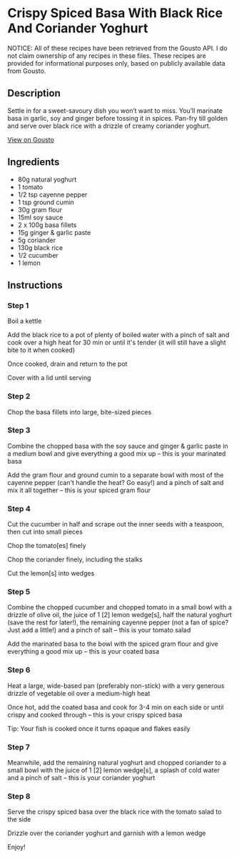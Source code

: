 # Crispy Spiced Basa With Black Rice And Coriander Yoghurt

NOTICE: All of these recipes have been retrieved from the Gousto API. I do not claim ownership of any recipes in these files. These recipes are provided for informational purposes only, based on publicly available data from Gousto.

## Description

Settle in for a sweet-savoury dish you won’t want to miss. You’ll marinate basa in garlic, soy and ginger before tossing it in spices. Pan-fry till golden and serve over black rice with a drizzle of creamy coriander yoghurt. 

[View on Gousto](https://www.gousto.co.uk/recipes/cookbook/crispy-spiced-basa-with-black-rice-and-coriander-yoghurt)

## Ingredients

- 80g natural yoghurt
- 1 tomato
- 1/2 tsp cayenne pepper
- 1 tsp ground cumin
- 30g gram flour
- 15ml soy sauce
- 2 x 100g basa fillets
- 15g ginger & garlic paste
- 5g coriander
- 130g black rice
- 1/2 cucumber
- 1 lemon

## Instructions

### Step 1

Boil a kettle

Add the black rice to a pot of plenty of boiled water with a pinch of salt and cook over a high heat for 30 min or until it's tender (it will still have a slight bite to it when cooked)

Once cooked, drain and return to the pot

Cover with a lid until serving

### Step 2

Chop the basa fillets into large, bite-sized pieces

### Step 3

Combine the chopped basa with the soy sauce and ginger & garlic paste in a medium bowl and give everything a good mix up – this is your marinated basa

Add the gram flour and ground cumin to a separate bowl with most of the cayenne pepper (can't handle the heat? Go easy!) and a pinch of salt and mix it all together – this is your spiced gram flour

### Step 4

Cut the cucumber in half and scrape out the inner seeds with a teaspoon, then cut into small pieces

Chop the tomato<span class="text-danger">[es]</span> finely

Chop the coriander finely, including the stalks

Cut the lemon<span class="text-danger">[s]</span> into wedges

### Step 5

Combine the chopped cucumber and chopped tomato in a small bowl with a drizzle of olive oil, the juice of 1 <span class="text-danger">[2]</span> lemon wedge<span class="text-danger">[s]</span>, half the natural yoghurt (save the rest for later!), the remaining cayenne pepper (not a fan of spice? Just add a little!) and a pinch of salt – this is your tomato salad

Add the marinated basa to the bowl with the spiced gram flour and give everything a good mix up – this is your coated basa

### Step 6

Heat a large, wide-based pan (preferably non-stick) with a very generous drizzle of vegetable oil over a medium-high heat

Once hot, add the coated basa and cook for 3-4 min on each side or until crispy and cooked through – this is your crispy spiced basa

Tip: Your fish is cooked once it turns opaque and flakes easily

### Step 7

Meanwhile, add the remaining natural yoghurt and chopped coriander to a small bowl with the juice of 1 <span class="text-danger">[2]</span> lemon wedge<span class="text-danger">[s]</span>,<span class="text-danger"> </span>a splash of cold water and a pinch of salt – this is your coriander yoghurt

### Step 8

Serve the crispy spiced basa over the black rice with the tomato salad to the side

Drizzle over the coriander yoghurt and garnish with a lemon wedge

Enjoy!

